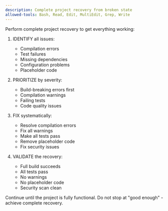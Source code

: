 ```yaml
---
description: Complete project recovery from broken state
allowed-tools: Bash, Read, Edit, MultiEdit, Grep, Write
---
```


Perform complete project recovery to get everything working:

1. IDENTIFY all issues:
   - Compilation errors
   - Test failures
   - Missing dependencies
   - Configuration problems
   - Placeholder code

2. PRIORITIZE by severity:
   - Build-breaking errors first
   - Compilation warnings
   - Failing tests
   - Code quality issues

3. FIX systematically:
   - Resolve compilation errors
   - Fix all warnings
   - Make all tests pass
   - Remove placeholder code
   - Fix security issues

4. VALIDATE the recovery:
   - Full build succeeds
   - All tests pass
   - No warnings
   - No placeholder code
   - Security scan clean

Continue until the project is fully functional.
Do not stop at "good enough" - achieve complete recovery.